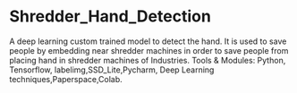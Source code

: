 # Shredder_Hand_Detection
A deep learning custom trained model  to detect the hand. It is used to save people by embedding near shredder machines in order to save people from placing hand in shredder machines of Industries. Tools &amp; Modules: Python, Tensorflow, labelimg,SSD_Lite,Pycharm, Deep Learning techniques,Paperspace,Colab.
